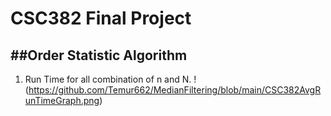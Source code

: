 CSC382 Final Project
===================

##Order Statistic Algorithm
---------------------------

1) Run Time for all combination of n and N.
  !(https://github.com/Temur662/MedianFiltering/blob/main/CSC382AvgRunTimeGraph.png)
